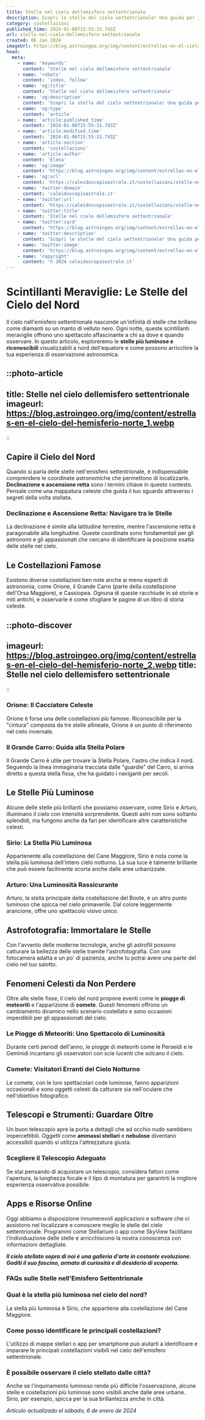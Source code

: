 ```yaml
---
title: Stelle nel cielo dellemisfero settentrionale
description: Scopri le stelle del cielo settentrionale! Una guida per identificare costellazioni e asterismi visibili dallemisfero nord.
category: costellazioni
published_time: 2024-01-06T15:55:31.743Z
url: stelle-nel-cielo-dellemisfero-settentrionale
created: 06 Jan 2024
imageUrl: https://blog.astroingeo.org/img/content/estrellas-en-el-cielo-del-hemisferio-norte_1.webp
head:
  meta:
    - name: 'keywords'
      content: 'Stelle nel cielo dellemisfero settentrionale'
    - name: 'robots'
      content: 'index, follow'
    - name: 'og:title'
      content: 'Stelle nel cielo dellemisfero settentrionale'
    - name: 'og:description'
      content: 'Scopri le stelle del cielo settentrionale! Una guida per identificare costellazioni e asterismi visibili dallemisfero nord.'
    - name: 'og:type'
      content: 'article'
    - name: 'article:published_time'
      content: '2024-01-06T15:55:31.743Z'
    - name: 'article:modified_time'
      content: '2024-01-06T15:55:31.743Z'
    - name: 'article:section'
      content: 'costellazioni'
    - name: 'article:author'
      content: 'Elena'
    - name: 'og:image'
      content: 'https://blog.astroingeo.org/img/content/estrellas-en-el-cielo-del-hemisferio-norte_1.webp'
    - name: 'og:url'
      content: 'https://caleidoscopioastrale.it/costellazioni/stelle-nel-cielo-dellemisfero-settentrionale'
    - name: 'twitter:domain'
      content: 'caleidoscopioastrale.it'
    - name: 'twitter:url'
      content: 'https://caleidoscopioastrale.it/costellazioni/stelle-nel-cielo-dellemisfero-settentrionale'
    - name: 'twitter:title'
      content: 'Stelle nel cielo dellemisfero settentrionale'
    - name: 'twitter:card'
      content: 'https://blog.astroingeo.org/img/content/estrellas-en-el-cielo-del-hemisferio-norte_1.webp'
    - name: 'twitter:description'
      content: 'Scopri le stelle del cielo settentrionale! Una guida per identificare costellazioni e asterismi visibili dallemisfero nord.'
    - name: 'twitter:image'
      content: 'https://blog.astroingeo.org/img/content/estrellas-en-el-cielo-del-hemisferio-norte_1.webp'
    - name: 'copyright'
      content: '© 2024 caleidoscopioastrale.it'
---
```

# Scintillanti Meraviglie: Le Stelle del Cielo del Nord

Il cielo nell'emisfero settentrionale nasconde un'infinità di stelle che brillano come diamanti su un manto di velluto nero. Ogni notte, queste scintillanti meraviglie offrono uno spettacolo affascinante a chi sa dove e quando osservare. In questo articolo, esploreremo le **stelle più luminose e riconoscibili** visualizzabili a nord dell'equatore e come possono arricchire la tua esperienza di osservazione astronomica.

::photo-article
---
title: Stelle nel cielo dellemisfero settentrionale
imageurl: https://blog.astroingeo.org/img/content/estrellas-en-el-cielo-del-hemisferio-norte_1.webp
---
::

## **Capire il Cielo del Nord**  
Quando si parla delle stelle nell'emisfero settentrionale, è indispensabile comprendere le coordinate astronomiche che permettono di localizzarle. **Declinazione e ascensione retta** sono i termini chiave in questo contesto. Pensale come una mappatura celeste che guida il tuo sguardo attraverso i segreti della volta stellata.

### **Declinazione e Ascensione Retta: Navigare tra le Stelle**  
La declinazione è simile alla latitudine terrestre, mentre l'ascensione retta è paragonabile alla longitudine. Queste coordinate sono fondamentali per gli astronomi e gli appassionati che cercano di identificare la posizione esatta delle stelle nel cielo.

## **Le Costellazioni Famose**  
Esistono diverse costellazioni ben note anche ai meno esperti di astronomia, come Orione, il Grande Carro (parte della costellazione dell'Orsa Maggiore), e Cassiopea. Ognuna di queste racchiude in sé storie e miti antichi, e osservarle è come sfogliare le pagine di un libro di storia celeste.

::photo-discover
---
imageurl: https://blog.astroingeo.org/img/content/estrellas-en-el-cielo-del-hemisferio-norte_2.webp
title: Stelle nel cielo dellemisfero settentrionale
---
::

### **Orione: Il Cacciatore Celeste**  
Orione è forse una delle costellazioni più famose. Riconoscibile per la "cintura" composta da tre stelle allineate, Orione è un punto di riferimento nel cielo invernale.

### **Il Grande Carro: Guida alla Stella Polare**  
Il Grande Carro è utile per trovare la Stella Polare, l'astro che indica il nord. Seguendo la linea immaginaria tracciata dalle "guardie" del Carro, si arriva diretto a questa stella fissa, che ha guidato i naviganti per secoli.

## **Le Stelle Più Luminose**  
Alcune delle stelle più brillanti che possiamo osservare, come Sirio e Arturo, illuminano il cielo con intensità sorprendente. Questi astri non sono soltanto splendidi, ma fungono anche da fari per identificare altre caratteristiche celesti.

### **Sirio: La Stella Più Luminosa**  
Appartenente alla costellazione del Cane Maggiore, Sirio è nota come la stella più luminosa dell'intero cielo notturno. La sua luce è talmente brillante che può essere facilmente scorta anche dalle aree urbanizzate.

### **Arturo: Una Luminosità Rassicurante**  
Arturo, la stella principale della costellazione del Boote, è un altro punto luminoso che spicca nel cielo primaverile. Dal colore leggermente arancione, offre uno spettacolo visivo unico.

## **Astrofotografia: Immortalare le Stelle**  
Con l'avvento delle moderne tecnologie, anche gli astrofili possono catturare la bellezza delle stelle tramite l'astrofotografia. Con una fotocamera adatta e un po' di pazienza, anche tu potrai avere una parte del cielo nel tuo salotto.

## **Fenomeni Celesti da Non Perdere**  
Oltre alle stelle fisse, il cielo del nord propone eventi come le **piogge di meteoriti** e l'apparizione di **comete**. Questi fenomeni offrono un cambiamento dinamico nello scenario costellato e sono occasioni imperdibili per gli appassionati del cielo.

### **Le Piogge di Meteoriti: Uno Spettacolo di Luminosità**  
Durante certi periodi dell'anno, le piogge di meteoriti come le Perseidi e le Geminidi incantano gli osservatori con scie lucenti che solcano il cielo.

### **Comete: Visitatori Erranti del Cielo Notturno**  
Le comete, con le loro spettacolari code luminose, fanno apparizioni occasionali e sono oggetti celesti da catturare sia nell'oculare che nell'obiettivo fotografico.

## **Telescopi e Strumenti: Guardare Oltre**  
Un buon telescopio apre la porta a dettagli che ad occhio nudo sarebbero impercettibili. Oggetti come **ammassi stellari** e **nebulose** diventano accessibili quando si utilizza l'attrezzatura giusta.

### **Scegliere il Telescopio Adeguato**  
Se stai pensando di acquistare un telescopio, considera fattori come l'apertura, la lunghezza focale e il tipo di montatura per garantirti la migliore esperienza osservativa possibile.

## **Apps e Risorse Online**  
Oggi abbiamo a disposizione innumerevoli applicazioni e software che ci assistono nel localizzare e conoscere meglio le stelle del cielo settentrionale. Programmi come Stellarium o app come SkyView facilitano l'individuazione delle stelle e arricchiscono la nostra conoscenza con informazioni dettagliate.

**_Il cielo stellato sopra di noi è una galleria d'arte in costante evoluzione. Goditi il suo fascino, armato di curiosità e di desiderio di scoperta._**

### **FAQs sulle Stelle nell'Emisfero Settentrionale**

### **Qual è la stella più luminosa nel cielo del nord?**  
La stella più luminosa è Sirio, che appartiene alla costellazione del Cane Maggiore.

### **Come posso identificare le principali costellazioni?**  
L'utilizzo di mappe stellari o app per smartphone può aiutarti a identificare e imparare le principali costellazioni visibili nel cielo dell'emisfero settentrionale.

### **È possibile osservare il cielo stellato dalle città?**  
Anche se l'inquinamento luminoso rende più difficile l'osservazione, alcune stelle e costellazioni più luminose sono visibili anche dalle aree urbane. Sirio, per esempio, spicca per la sua brillantezza anche in città.

_Artículo actualizado el sábado, 6 de enero de 2024_